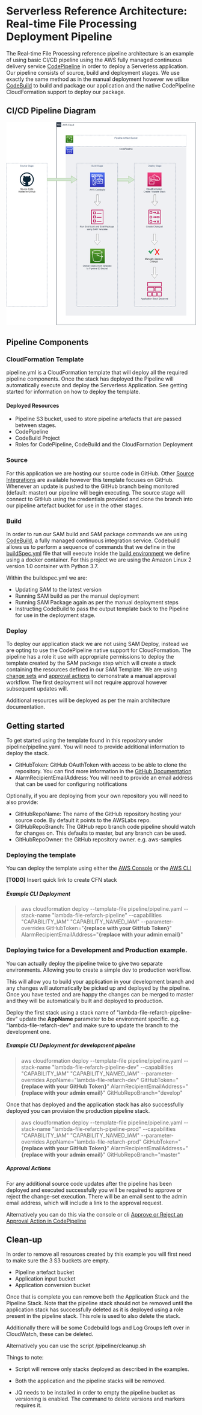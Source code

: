# Serverless Reference Architecture: Real-time File Processing Deployment Pipeline

The Real-time File Processing reference pipeline architecture is an example of using basic CI/CD pipeline using the AWS fully managed continuous delivery service [CodePipeline](https://aws.amazon.com/codepipeline/) in order to deploy a Serverless application. Our pipeline consists of source, build and deployment stages. 
We use exactly the same method as in the manual deployment however we utilise [CodeBuild](https://aws.amazon.com/codebuild/) to build and package our application and the native CodePipeline CloudFormation support to deploy our package.

## CI/CD Pipeline Diagram


![Reference Architecture - Real-time File Processing CI/CD Pipeline](../img/lambda-refarch-fileprocessing-simple-pipeline.png)


## Pipeline Components


### CloudFormation Template


pipeline.yml is a CloudFormation template that will deploy all the required pipeline components. Once the stack has deployed the Pipeline will automatically execute and deploy the Serverless Application. See getting started for information on how to deploy the template.


#### Deployed Resources


* Pipeline S3 bucket, used to store pipeline artefacts that are passed between stages.
* CodePipeline
* CodeBuild Project
* Roles for CodePipeline, CodeBuild and the CloudFormation Deployment


### Source


For this application we are hosting our source code in GitHub. Other [Source Integrations](https://docs.aws.amazon.com/codepipeline/latest/userguide/integrations-action-type.html#integrations-source) are available however this template focuses on GitHub. Whenever an update is pushed to the GitHub branch being
monitored (default: master) our pipeline will begin executing. The source stage will connect to GitHub using the credentials provided and clone the branch into our pipeline artefact bucket for use in the other stages. 


### Build


In order to run our SAM build and SAM package commands we are using [CodeBuild](https://aws.amazon.com/codebuild/), a fully managed continuous integration service. Codebuild allows us to perform a sequence of commands that we define in the [buildSpec.yml](https://docs.aws.amazon.com/codebuild/latest/userguide/build-spec-ref.html)
file that will execute inside the [build environment](https://docs.aws.amazon.com/codebuild/latest/userguide/build-env-ref.html) we define using a docker container. For this project we are using the Amazon Linux 2 version 1.0 container with Python 3.7.

Within the buildspec.yml we are:

* Updating SAM to the latest version
* Running SAM build as per the manual deployment
* Running SAM Package again as per the manual deployment steps
* Instructing CodeBuild to pass the output template back to the Pipeline for use in the deployment stage. 



### Deploy


To deploy our application stack we are not using SAM Deploy, instead we are opting to use the CodePipeline native support for CloudFormation. The pipeline has a role it use with appropriate permissions to deploy the template created by the SAM package step which will create a stack containing the resources defined in our SAM Template. We are using [change sets](https://docs.aws.amazon.com/AWSCloudFormation/latest/UserGuide/using-cfn-updating-stacks-changesets.html) and [approval actions](https://docs.aws.amazon.com/codepipeline/latest/userguide/approvals-action-add.html) to demonstrate a manual approval workflow. The first deployment will not require approval however subsequent updates will.

Additional resources will be deployed as per the main architecture documentation.



## Getting started


To get started using the template found in this repository under pipeline/pipeline.yaml. You will need to provide additional information to deploy the stack.

  * GitHubToken: GitHub OAuthToken with access to be able to clone the repository. You can find more information in the [GitHub Documentation](https://github.com/settings/tokens)
  * AlarmRecipientEmailAddress: You will need to provide an email address that can be used for configuring notifications
  
Optionally, if you are deploying from your own repository you will need to also provide:
    
  * GitHubRepoName: The name of the GitHub repository hosting your source code. By default it points to the AWSLabs repo.
  * GitHubRepoBranch: The GitHub repo branch code pipeline should watch for changes on. This defaults to master, but any branch can be used.
  * GitHubRepoOwner: the GitHub repository owner. e.g. aws-samples



### Deploying the template


You can deploy the template using either the [AWS Console](https://docs.aws.amazon.com/AWSCloudFormation/latest/UserGuide/cfn-console-create-stack.html) or the [AWS CLI](https://docs.aws.amazon.com/AWSCloudFormation/latest/UserGuide/using-cfn-cli-creating-stack.html)

**[TODO]** Insert quick link to create CFN stack



##### Example CLI Deployment


> aws cloudformation deploy --template-file pipeline/pipeline.yaml --stack-name "lambda-file-refarch-pipeline" --capabilities "CAPABILITY_IAM" "CAPABILITY_NAMED_IAM" --parameter-overrides GitHubToken="**{replace with your GitHub Token}**" AlarmRecipientEmailAddress="**{replace with your admin email}**"



### Deploying twice for a Development and Production example.


You can actually deploy the pipeline twice to give two separate environments. Allowing you to create a simple dev to production workflow.

This will allow you to build your application in your development branch and any changes will automatically be picked up and deployed by the pipeline. Once you have tested and are happy the changes can be merged to master and they will be automatically built and deployed to production.

Deploy the first stack using a stack name of "lambda-file-refarch-pipeline-dev" update the **AppName** parameter to be environment specific. e.g. "lambda-file-refarch-dev" and make sure to update the branch to the development one.

##### Example CLI Deployment for development pipeline


> aws cloudformation deploy --template-file pipeline/pipeline.yaml --stack-name "lambda-file-refarch-pipeline-dev" --capabilities "CAPABILITY_IAM" "CAPABILITY_NAMED_IAM" --parameter-overrides AppName="lambda-file-refarch-dev" GitHubToken="**{replace with your GitHub Token}**" AlarmRecipientEmailAddress="**{replace with your admin email}**" GitHubRepoBranch="develop"


Once that has deployed and the application stack has also successfully deployed you can provision the production pipeline stack.


> aws cloudformation deploy --template-file pipeline/pipeline.yaml --stack-name "lambda-file-refarch-pipeline-prod" --capabilities "CAPABILITY_IAM" "CAPABILITY_NAMED_IAM" --parameter-overrides AppName="lambda-file-refarch-prod" GitHubToken="**{replace with your GitHub Token}**" AlarmRecipientEmailAddress="**{replace with your admin email}**" GitHubRepoBranch="master"


##### Approval Actions

For any additional source code updates after the pipeline has been deployed and executed successfully you will be required to approve or reject the change-set execution. There will be an email sent to the admin email address, which will include a link to the approval request.

Alternatively you can do this via the console or cli [Approve or Reject an Approval Action in CodePipeline](https://docs.aws.amazon.com/codepipeline/latest/userguide/approvals-approve-or-reject.html)




## Clean-up

In order to remove all resources created by this example you will first need to make sure the 3 S3 buckets are empty.

* Pipeline artefact bucket
* Application input bucket
* Application conversion bucket

Once that is complete you can remove both the Application Stack and the Pipeline Stack. 
Note that the pipeline stack should not be removed until the application stack has successfully deleted as it is deployed using a role present in the pipeline stack. This role is used to also delete the stack.

Additionally there will be some Codebuild logs and Log Groups left over in CloudWatch, these can be deleted. 

Alternatively you can use the script /pipeline/cleanup.sh

Things to note:

* Script will remove only stacks deployed as described in the examples.

* Both the application and the pipeline stacks will be removed.

* JQ needs to be installed in order to empty the pipeline bucket as versioning is enabled. The command to delete versions and markers requires it.